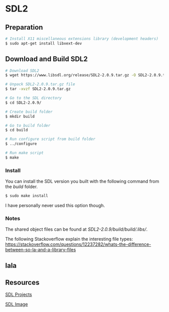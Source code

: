 # SDL2

## Preparation

```bash
# Install X11 miscellaneous extensions library (development headers)
$ sudo apt-get install libxext-dev
```

## Download and Build SDL2

```bash
# Download SDL2
$ wget https://www.libsdl.org/release/SDL2-2.0.9.tar.gz -O SDL2-2.0.9.tar.gz

# Unpack SDL2-2.0.9.tar.gz file
$ tar -xvzf SDL2-2.0.9.tar.gz

# Go to the SDL directory
$ cd SDL2-2.0.9/

# Create build folder
$ mkdir build

# Go to build folder
$ cd build

# Run configure script from build folder
$ ../configure

# Run make script
$ make
```

### Install

You can install the SDL version you built with the following command from the *build* folder.

```bash
$ sudo make install
```

I have personally never used this option though.

### Notes

The shared object files can be found at *SDL2-2.0.9/build/build/.libs/*. 

The following Stackoverflow explain the interesting file types: https://stackoverflow.com/questions/12237282/whats-the-difference-between-so-la-and-a-library-files

## lala



## Resources

[SDL Projects](https://www.libsdl.org/projects/)

[SDL Image](https://www.libsdl.org/projects/SDL_image/)

